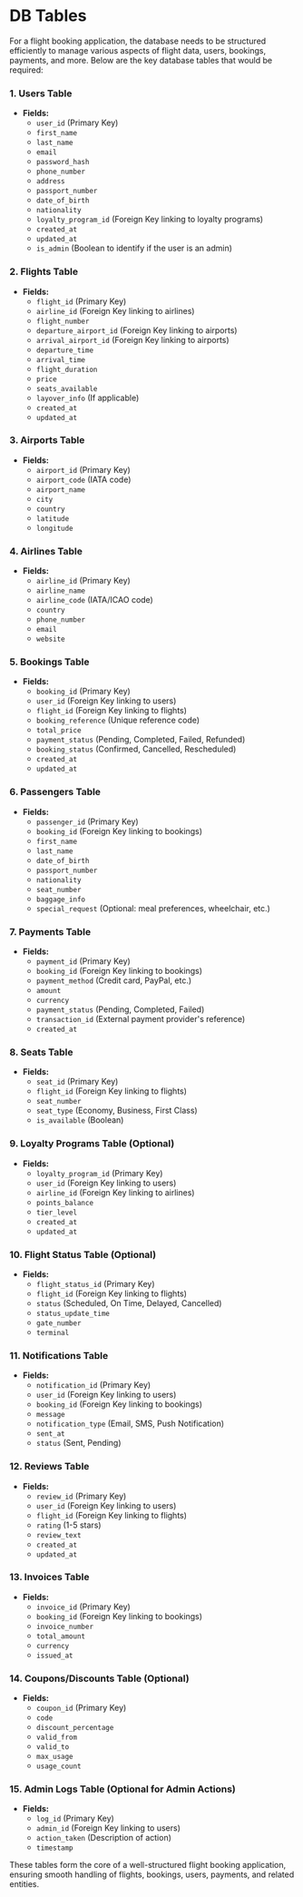 # DB Tables


For a flight booking application, the database needs to be structured efficiently to manage various aspects of flight data, users, bookings, payments, and more. Below are the key database tables that would be required:

### 1.  **Users Table**

-   **Fields:**
    -   `user_id`  (Primary Key)
    -   `first_name`
    -   `last_name`
    -   `email`
    -   `password_hash`
    -   `phone_number`
    -   `address`
    -   `passport_number`
    -   `date_of_birth`
    -   `nationality`
    -   `loyalty_program_id`  (Foreign Key linking to loyalty programs)
    -   `created_at`
    -   `updated_at`
    -   `is_admin`  (Boolean to identify if the user is an admin)

### 2.  **Flights Table**

-   **Fields:**
    -   `flight_id`  (Primary Key)
    -   `airline_id`  (Foreign Key linking to airlines)
    -   `flight_number`
    -   `departure_airport_id`  (Foreign Key linking to airports)
    -   `arrival_airport_id`  (Foreign Key linking to airports)
    -   `departure_time`
    -   `arrival_time`
    -   `flight_duration`
    -   `price`
    -   `seats_available`
    -   `layover_info`  (If applicable)
    -   `created_at`
    -   `updated_at`

### 3.  **Airports Table**

-   **Fields:**
    -   `airport_id`  (Primary Key)
    -   `airport_code`  (IATA code)
    -   `airport_name`
    -   `city`
    -   `country`
    -   `latitude`
    -   `longitude`

### 4.  **Airlines Table**

-   **Fields:**
    -   `airline_id`  (Primary Key)
    -   `airline_name`
    -   `airline_code`  (IATA/ICAO code)
    -   `country`
    -   `phone_number`
    -   `email`
    -   `website`

### 5.  **Bookings Table**

-   **Fields:**
    -   `booking_id`  (Primary Key)
    -   `user_id`  (Foreign Key linking to users)
    -   `flight_id`  (Foreign Key linking to flights)
    -   `booking_reference`  (Unique reference code)
    -   `total_price`
    -   `payment_status`  (Pending, Completed, Failed, Refunded)
    -   `booking_status`  (Confirmed, Cancelled, Rescheduled)
    -   `created_at`
    -   `updated_at`

### 6.  **Passengers Table**

-   **Fields:**
    -   `passenger_id`  (Primary Key)
    -   `booking_id`  (Foreign Key linking to bookings)
    -   `first_name`
    -   `last_name`
    -   `date_of_birth`
    -   `passport_number`
    -   `nationality`
    -   `seat_number`
    -   `baggage_info`
    -   `special_request`  (Optional: meal preferences, wheelchair, etc.)

### 7.  **Payments Table**

-   **Fields:**
    -   `payment_id`  (Primary Key)
    -   `booking_id`  (Foreign Key linking to bookings)
    -   `payment_method`  (Credit card, PayPal, etc.)
    -   `amount`
    -   `currency`
    -   `payment_status`  (Pending, Completed, Failed)
    -   `transaction_id`  (External payment provider's reference)
    -   `created_at`

### 8.  **Seats Table**

-   **Fields:**
    -   `seat_id`  (Primary Key)
    -   `flight_id`  (Foreign Key linking to flights)
    -   `seat_number`
    -   `seat_type`  (Economy, Business, First Class)
    -   `is_available`  (Boolean)

### 9.  **Loyalty Programs Table**  (Optional)

-   **Fields:**
    -   `loyalty_program_id`  (Primary Key)
    -   `user_id`  (Foreign Key linking to users)
    -   `airline_id`  (Foreign Key linking to airlines)
    -   `points_balance`
    -   `tier_level`
    -   `created_at`
    -   `updated_at`

### 10.  **Flight Status Table**  (Optional)

-   **Fields:**
    -   `flight_status_id`  (Primary Key)
    -   `flight_id`  (Foreign Key linking to flights)
    -   `status`  (Scheduled, On Time, Delayed, Cancelled)
    -   `status_update_time`
    -   `gate_number`
    -   `terminal`

### 11.  **Notifications Table**

-   **Fields:**
    -   `notification_id`  (Primary Key)
    -   `user_id`  (Foreign Key linking to users)
    -   `booking_id`  (Foreign Key linking to bookings)
    -   `message`
    -   `notification_type`  (Email, SMS, Push Notification)
    -   `sent_at`
    -   `status`  (Sent, Pending)

### 12.  **Reviews Table**

-   **Fields:**
    -   `review_id`  (Primary Key)
    -   `user_id`  (Foreign Key linking to users)
    -   `flight_id`  (Foreign Key linking to flights)
    -   `rating`  (1-5 stars)
    -   `review_text`
    -   `created_at`
    -   `updated_at`

### 13.  **Invoices Table**

-   **Fields:**
    -   `invoice_id`  (Primary Key)
    -   `booking_id`  (Foreign Key linking to bookings)
    -   `invoice_number`
    -   `total_amount`
    -   `currency`
    -   `issued_at`

### 14.  **Coupons/Discounts Table**  (Optional)

-   **Fields:**
    -   `coupon_id`  (Primary Key)
    -   `code`
    -   `discount_percentage`
    -   `valid_from`
    -   `valid_to`
    -   `max_usage`
    -   `usage_count`

### 15.  **Admin Logs Table**  (Optional for Admin Actions)

-   **Fields:**
    -   `log_id`  (Primary Key)
    -   `admin_id`  (Foreign Key linking to users)
    -   `action_taken`  (Description of action)
    -   `timestamp`

These tables form the core of a well-structured flight booking application, ensuring smooth handling of flights, bookings, users, payments, and related entities.